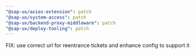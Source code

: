```yaml
---
"@sap-ux/axios-extension": patch
"@sap-ux/system-access": patch
"@sap-ux/backend-proxy-middleware": patch
"@sap-ux/deploy-tooling": patch
---
```


FIX: use correct url for reentrance tickets and enhance config to support it
